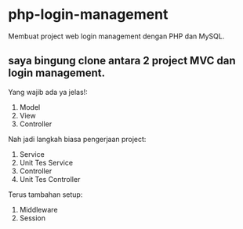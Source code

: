 # php-login-management

Membuat project web login management dengan PHP dan MySQL.

## saya bingung clone antara 2 project MVC dan login management.

Yang wajib ada ya jelas!:

1. Model
2. View
3. Controller

Nah jadi langkah biasa pengerjaan project:

1. Service
2. Unit Tes Service
3. Controller
4. Unit Tes Controller

Terus tambahan setup:

1. Middleware
2. Session
